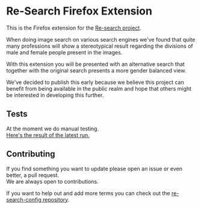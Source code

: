 # Re-Search Firefox Extension

This is the Firefox extension for the [Re-search project](http://semcon.com/re-search).

When doing image search on various search engines we've found that quite many professions will show a stereotypical result regarding the divisions of male and female people present in the images.

With this extension you will be presented with an alternative search that together with the original search presents a more gender balanced view.

We've decided to publish this early because we believe this project can benefit from being available in the public realm and hope that others might be interested in developing this further.

## Tests
At the moment we do manual testing.  
[Here's the result of the latest run.](TESTS.md)

## Contributing

If you find something you want to update please open an issue or even better, a pull request.   
We are always open to contributions.

If you want to help out and add more terms you can check out the [re-search-config repository](https://github.com/semcon/re-search-config).
